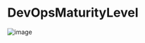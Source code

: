 # DevOpsMaturityLevel

![image](https://user-images.githubusercontent.com/5714/217988368-8c6219a4-632d-41b8-93e5-63272c78c64c.png)
